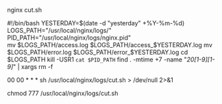 nginx      cut.sh

#!/bin/bash
YESTERDAY=$(date -d "yesterday" +%Y-%m-%d)
LOGS_PATH="/usr/local/nginx/logs/" 
PID_PATH="/usr/local/nginx/logs/nginx.pid"            
mv $LOGS_PATH/access.log $LOGS_PATH/access_$YESTERDAY.log
mv $LOGS_PATH/error.log $LOGS_PATH/error_$YESTERDAY.log
cd $LOGS_PATH
kill -USR1 `cat $PID_PATH`
find . -mtime +7 -name "*20[1-9][1-9]*" | xargs rm -f

00 00 * * * sh /usr/local/nginx/logs/cut.sh > /dev/null 2>&1

chmod 777 /usr/local/nginx/logs/cut.sh 
